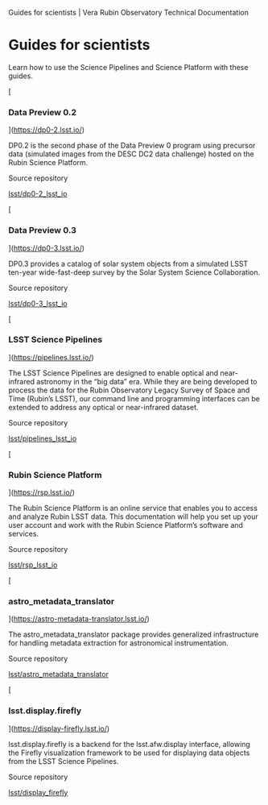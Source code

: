 Guides for scientists | Vera Rubin Observatory Technical Documentation

[](/)

Guides for scientists
=====================

Learn how to use the Science Pipelines and Science Platform with these guides.

[

### Data Preview 0.2

](https://dp0-2.lsst.io/)

DP0.2 is the second phase of the Data Preview 0 program using precursor data (simulated images from the DESC DC2 data challenge) hosted on the Rubin Science Platform.

Source repository

[lsst/dp0-2\_lsst\_io](https://github.com/lsst/dp0-2_lsst_io)

[

### Data Preview 0.3

](https://dp0-3.lsst.io/)

DP0.3 provides a catalog of solar system objects from a simulated LSST ten-year wide-fast-deep survey by the Solar System Science Collaboration.

Source repository

[lsst/dp0-3\_lsst\_io](https://github.com/lsst/dp0-3_lsst_io)

[

### LSST Science Pipelines

](https://pipelines.lsst.io/)

The LSST Science Pipelines are designed to enable optical and near-infrared astronomy in the “big data” era. While they are being developed to process the data for the Rubin Observatory Legacy Survey of Space and Time (Rubin’s LSST), our command line and programming interfaces can be extended to address any optical or near-infrared dataset.

Source repository

[lsst/pipelines\_lsst\_io](https://github.com/lsst/pipelines_lsst_io)

[

### Rubin Science Platform

](https://rsp.lsst.io/)

The Rubin Science Platform is an online service that enables you to access and analyze Rubin LSST data. This documentation will help you set up your user account and work with the Rubin Science Platform’s software and services.

Source repository

[lsst/rsp\_lsst\_io](https://github.com/lsst/rsp_lsst_io)

[

### astro\_metadata\_translator

](https://astro-metadata-translator.lsst.io/)

The astro\_metadata\_translator package provides generalized infrastructure for handling metadata extraction for astronomical instrumentation.

Source repository

[lsst/astro\_metadata\_translator](https://github.com/lsst/astro_metadata_translator)

[

### lsst.display.firefly

](https://display-firefly.lsst.io/)

lsst.display.firefly is a backend for the lsst.afw.display interface, allowing the Firefly visualization framework to be used for displaying data objects from the LSST Science Pipelines.

Source repository

[lsst/display\_firefly](https://github.com/lsst/display_firefly)